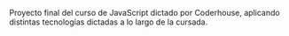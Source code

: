 Proyecto final del curso de JavaScript dictado por Coderhouse, aplicando distintas tecnologías dictadas a lo largo de la cursada.
